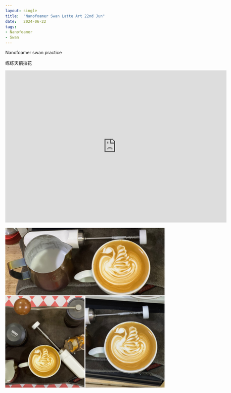 ```yaml
---
layout: single
title:  "Nanofoamer Swan Latte Art 22nd Jun"
date:   2024-06-22
tags:
- Nanofoamer
- Swan
---
```


Nanofoamer swan practice

练练天鹅拉花


<div class="embed-container">
  <iframe
      src="https://www.youtube.com/embed/YJwMG03BpBg"
      width="700"
      height="480"
      frameborder="0"
      allowfullscreen="true">
  </iframe>
</div>


![](/assets/img/2024/06/22/8BC9B571-A19E-4548-9B42-B984E44D5252.JPG)

